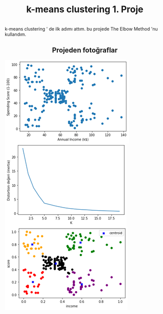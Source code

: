 <center>
  <h1>
    <b> k-means clustering 1. Proje </b>
  </h1>
</center>
<br>
k-means clustering ' de ilk adımı attım. bu projede The Elbow Method 'nu kullandım. 
</br>
<center><h2>Projeden fotoğraflar</h2>
<img src="https://github.com/kundakcii/artificial_intelligence_repo/blob/main/k-means%20clustering/proje_1/Figure%202022-03-29%20113346.png"
     alt="verilerin çizilmesi"
     style="float: left; margin-right: 10px;" />


<img src="https://github.com/kundakcii/artificial_intelligence_repo/blob/main/k-means%20clustering/proje_1/Figure%202022-03-29%20113220.png"
     alt="The Elbow Method kullanarak k değerinin belirlenmesinin çizimi"
     style="float: left; margin-right: 10px;" />
<img src="https://github.com/kundakcii/artificial_intelligence_repo/blob/main/k-means%20clustering/proje_1/Figure%202022-03-29%20113332.png"
     alt="clustering centers "
     style="float: left; margin-right: 10px;" />
</center>
